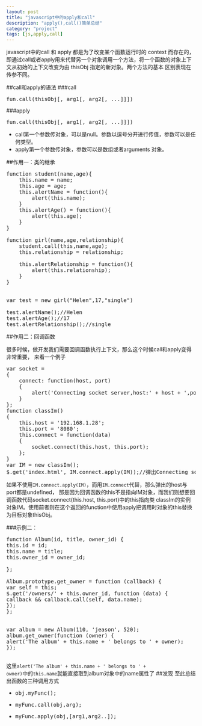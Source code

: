 ```yaml
---
layout: post
title: "javascript中的apply和call"
description: "apply(),call()简单总结"
category: "project"
tags: [js,apply,call]
---
```


javascript中的call 和 apply 都是为了改变某个函数运行时的 context 而存在的，即通过call或者apply用来代替另一个对象调用一个方法，将一个函数的对象上下文从初始的上下文改变为由 thisObj 指定的新对象。两个方法的基本
区别表现在传参不同。

##call和apply的语法
###call
<pre>fun.call(thisObj[, arg1[, arg2[, ...]]])</pre>

###apply
<pre>fun.call(thisObj[, arg1[, arg2[, ...]]])</pre>

*   call第一个参数传对象，可以是null。参数以逗号分开进行传值，参数可以是任何类型。
*   apply第一个参数传对象，参数可以是数组或者arguments 对象。

##作用一：类的继承
<pre>
function student(name,age){
	this.name = name;
	this.age = age;
	this.alertName = function(){
		alert(this.name);
	}
	this.alertAge() = function(){
		alert(this.age);
	}
}

function girl(name,age,relationship){
	student.call(this,name,age);
	this.relationship = relationship;

	this.alertRelationship = function(){
		alert(this.relationship);
	}
}


var test = new girl("Helen",17,"single")

test.alertName();//Helen
test.alertAge();//17
test.alertRelationship();//single
</pre>

##作用二：回调函数

很多时候，做开发我们需要回调函数执行上下文，那么这个时候call和apply变得非常重要，
来看一个例子
<pre>
var socket = 
{
    connect: function(host, port)
    {
        alert('Connecting socket server,host:' + host + ',port:' + port);
    }
};
function classIm()
{
    this.host = '192.168.1.28';
    this.port = '8080';
    this.connect = function(data)
    {
        socket.connect(this.host, this.port);
    };
}
var IM = new classIm();
$.get('index.html', IM.connect.apply(IM));//弹出Connecting socket server,host:192.168.1.28,port:8080
</pre>

如果不使用<code>IM.connect.apply(IM)</code>，而用<code>IM.connect</code>代替，那么弹出的host与port都是undefined，
那是因为回调函数的this不是指向IM对象，而我们则想要回调函数代码socket.connect(this.host, this.port)中的this指向类
classIm的实例对象IM。使用前者则在这个返回的function中使用apply把调用时对象的this替换为目标对象thisObj。


###示例二：
<pre>
function Album(id, title, owner_id) {
this.id = id;
this.name = title;
this.owner_id = owner_id;

};

Album.prototype.get_owner = function (callback) {
var self = this;
$.get('/owners/' + this.owner_id, function (data) {
callback && callback.call(self, data.name);
});
};


var album = new Album(110, 'jeason', 520);
album.get_owner(function (owner) {
alert('The album' + this.name + ' belongs to ' + owner);
});

</pre>
这里<code>alert('The album' + this.name + ' belongs to ' + owner)</code>中的<code>this.name</code>就能直接取到album对象中的name属性了
##发现
至此总结出函数的三种调用方式

*  <pre>obj.myFunc();</pre>
*  <pre>myFunc.call(obj,arg);</pre>
*  <pre>myFunc.apply(obj,[arg1,arg2..]);</pre>
